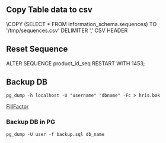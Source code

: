## Copy Table data to csv
\COPY (SELECT * FROM information_schema.sequences) TO '/tmp/sequences.csv' DELIMITER ',' CSV HEADER
>
## Reset Sequence
ALTER SEQUENCE product_id_seq RESTART WITH 1453;
>

## Backup DB
`pg_dump -h localhost -U "username" "dbname" -Fc > hris.bak`
>
[FillFactor](https://www.cybertec-postgresql.com/en/what-is-fillfactor-and-how-does-it-affect-postgresql-performance/)

>
### Backup DB in PG
`pg_dump -U user -f backup.sql db_name`
